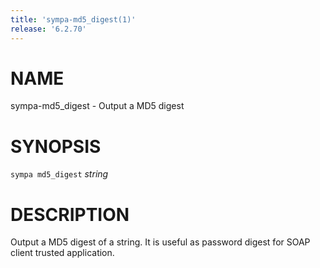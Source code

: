 ```yaml
---
title: 'sympa-md5_digest(1)'
release: '6.2.70'
---
```


# NAME

sympa-md5\_digest - Output a MD5 digest

# SYNOPSIS

`sympa md5_digest` _string_

# DESCRIPTION

Output a MD5 digest of a string.
It is useful as password digest for SOAP client trusted application.
